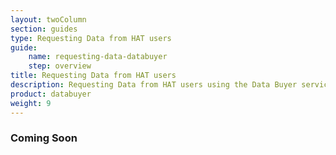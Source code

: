 ```yaml
---
layout: twoColumn
section: guides
type: Requesting Data from HAT users
guide: 
    name: requesting-data-databuyer
    step: overview
title: Requesting Data from HAT users
description: Requesting Data from HAT users using the Data Buyer service
product: databuyer
weight: 9
---
```


### Coming Soon

<nav class="pager-nav">
<a href="" style="display:none;"></a>
<a href="" style="display:none;"></a>
</nav>
